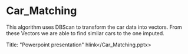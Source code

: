 # Car_Matching

This algorithm uses DBScan to transform the car data into vectors.  From these Vectors we are able to find similar cars to the one imputed.  

Title: "Powerpoint presentation"
hlink</Car_Matching.pptx>



